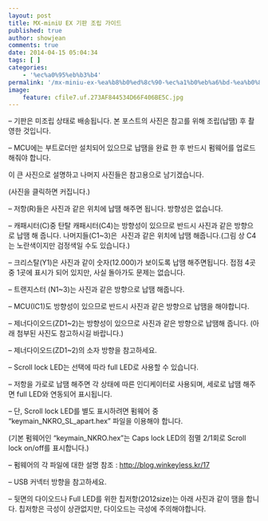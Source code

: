 ```yaml
---
layout: post
title: MX-miniU EX 기판 조립 가이드
published: true
author: showjean
comments: true
date: 2014-04-15 05:04:34
tags: [ ]
categories:
    - '%ec%a0%95%eb%b3%b4'
permalink: '/mx-miniu-ex-%ea%b8%b0%ed%8c%90-%ec%a1%b0%eb%a6%bd-%ea%b0%80%ec%9d%b4%eb%93%9c'
image:
    feature: cfile7.uf.273AF844534D66F406BE5C.jpg
---
```

&#8211; 기판은 미조립 상태로 배송됩니다. 본 포스트의 사진은 참고를 위해 조립(납땜) 후 촬영한 것입니다.

&#8211; MCU에는 부트로더만 설치되어 있으므로 납땜을 완료 한 후 반드시 펌웨어를 업로드 해줘야 합니다.







이 큰 사진으로 설명하고 나머지 사진들은 참고용으로 남기겠습니다.

(사진을 클릭하면 커집니다.)




  




&#8211; 저항(R)들은 사진과 같은 위치에 납땜 해주면 됩니다. 방향성은 없습니다.

&#8211; 캐패시터(C)중 탄탈 캐패시터(C4)는 방향성이 있으므로 반드시 사진과 같은 방향으로 납땜 해 줍니다. 나머지들(C1~3)은 &nbsp;사진과 같은 위치에 납땜 해줍니다.(그림 상 C4는 노란색이지만 검정색일 수도 있습니다.)

&#8211; 크리스탈(Y1)은 사진과 같이 숫자(12.000)가 보이도록 납땜 해주면됩니다. 접점 4곳 중 1곳에 표시가 되어 있지만, 사실 돌아가도 문제는 없습니다.

&#8211; 트랜지스터 (N1~3)는 사진과 같은 방향으로 납땜 해줍니다.&nbsp;

&#8211; MCU(IC1)도 방향성이 있으므로 반드시 사진과 같은 방향으로 납땜을 해야합니다.

&#8211;&nbsp;제너다이오드(ZD1~2)는 방향성이 있으므로 사진과 같은 방향으로 납땜해 줍니다. (아래 첨부된 사진도 참고하시길 바랍니다.)










  




&#8211; 제너다이오드(ZD1~2)의 소자 방향을 참고하세요.








  




&#8211; Scroll lock LED는 선택에 따라 full LED로 사용할 수 있습니다.&nbsp;

&#8211; 저항을 가로로 납땜 해주면 각 상태에 따른 인디케이터로 사용되며, 세로로 납땜 해주면 full LED와 연동되어 표시됩니다.

&#8211; 단, Scroll lock LED를 별도 표시하려면 펌웨어 중 &#8220;keymain\_NKRO\_SL_apart.hex&#8221; 파일을 이용해야 합니다.

(기본 펌웨어인 &#8220;keymain_NKRO.hex&#8221;는 Caps lock LED의 점멸 2/1회로 Scroll lock on/off를&nbsp;표시합니다.)

&#8211; 펌웨어의 각 파일에 대한 설명 참조 : http://blog.winkeyless.kr/17










  




&#8211; USB 커넥터 방향을 참고하세요.







&#8211; 뒷면의 다이오드나 Full LED를 위한 칩저항(2012size)는 아래 사진과 같이 땜을 합니다. 칩저항은 극성이 상관없지만, 다이오드는 극성에 주의해야합니다.


  
    
  
  
  
  
  
  
     
    
    
    